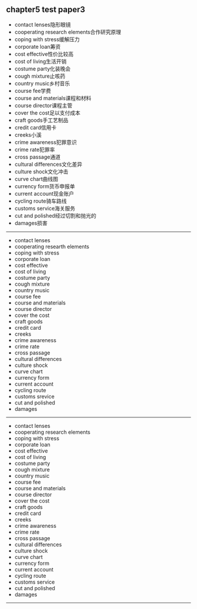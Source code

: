 chapter5 test paper3
---
- contact lenses隐形眼镜
- cooperating research elements合作研究原理
- coping with stress缓解压力
- corporate loan筹资
- cost effective性价比较高
- cost of living生活开销
- costume party化装晚会
- cough mixture止咳药
- country music乡村音乐
- course fee学费
- course and materials课程和材料
- course director课程主管
- cover the cost足以支付成本
- craft goods手工艺制品
- credit card信用卡
- creeks小溪
- crime awareness犯罪意识
- crime rate犯罪率
- cross passage通道
- cultural differences文化差异
- culture shock文化冲击
- curve chart曲线图
- currency form货币申报单
- current account现金账户
- cycling route骑车路线
- customs service海关服务
- cut and polished经过切割和抛光的
- damages损害
---
- contact lenses
- cooperating researth elements 
- coping with stress 
- corporate loan 
- cost effective 
- cost of living 
- costume party 
- cough mixture 
- country music 
- course fee 
- course and materials 
- course director 
- cover the cost 
- craft goods 
- credit card 
- creeks 
- crime awareness 
- crime rate 
- cross passage 
- cultural differences 
- culture shock 
- curve chart 
- currency form 
- current account 
- cycling route 
- customs srevice
- cut and polished 
- damages
---
- contact lenses
- cooperating research elements
- coping with stress 
- corporate loan 
- cost effective 
- cost of living 
- costume party 
- cough mixture 
- country music 
- course fee 
- course and materials 
- course director 
- cover the cost 
- craft goods 
- credit card
- creeks 
- crime awareness 
- crime rate 
- cross passage
- cultural differences
- culture shock
- curve chart
- currency form 
- current account
- cycling route 
- customs service
- cut and polished 
- damages
---